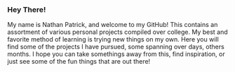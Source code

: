 
### Hey There!

My name is Nathan Patrick, and welcome to my GitHub! This contains an assortment of various personal projects compiled over college. My best and favorite method of learning is trying new things on my own. Here you will find some of the projects I have pursued, some spanning over days, others months. I hope you can take somethings away from this, find inspiration, or just see some of the fun things that are out there! 
